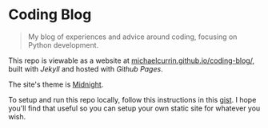# Coding Blog
> My blog of experiences and advice around coding, focusing on Python development.

This repo is viewable as a website at [michaelcurrin.github.io/coding-blog/](https://michaelcurrin.github.io/coding-blog/), built with _Jekyll_ and hosted with _Github Pages_.

The site's theme is [Midnight](https://github.com/pages-themes/midnight).

To setup and run this repo locally, follow this instructions in this [gist](https://gist.github.com/MichaelCurrin/1085ab164550b31272699920b5549d4b). I hope you'll find that useful so you can setup your own static site for whatever you wish.
